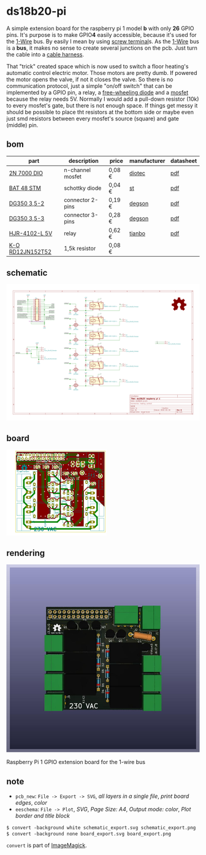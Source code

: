 # ds18b20-pi

A simple extension board for the raspberry pi 1 model **b** with only **26** GPIO pins.
It's purpose is to make GPIO**4** easily accessible, because it's used for the [1-Wire](https://en.wikipedia.org/wiki/1-Wire) bus.
By easily I mean by using [screw terminal](https://www.reichelt.de/leiterplattenklemme-3-polig-rm-3-5-mm-dg350-3-5-3-p276225.html?&nbc=1)s.
As the [1-Wire](https://en.wikipedia.org/wiki/1-Wire) bus is a **bus**, it makes no sense to create several junctions on the pcb.
Just turn the cable into a [cable harness](https://en.wikipedia.org/wiki/Cable_harness).

That "trick" created space which is now used to switch a floor heating's automatic control electric motor.
Those motors are pretty dumb.
If powered the motor opens the valve, if not it closes the valve.
So there is no communication protocol, just a simple "on/off switch" that can be implemented by a GPIO pin, a relay, a [free-wheeling diode](https://en.wikipedia.org/wiki/Flyback_diode) and a [mosfet](https://en.wikipedia.org/wiki/MOSFET) because the relay needs 5V.
Normally I would add a pull-down resistor (10k) to every mosfet's gate, but there is not enough space.
If things get messy it should be possible to place tht resistors at the bottom side or maybe even just smd resistors between every mosfet's source (square) and gate (middle) pin.

## bom

| part | description | price | manufacturer | datasheet |
|------|-------------|-------|--------------|-----------|
| [2N 7000 DIO](https://www.reichelt.de/mosfet-n-ch-60v-0-115a-0-4w-to-92-2n-7000-dio-p219075.html) | n-channel mosfet | 0,08 € | [diotec](https://diotec.com/en/productlist.html?productfamily=FET) | [pdf](https://diotec.com/tl_files/diotec/files/pdf/datasheets/2n7000.pdf) |
| [BAT 48 STM](https://www.reichelt.de/schottkydiode-40-v-0-35-a-do-35-bat-48-stm-p219563.html) | schottky diode | 0,04 € | [st](https://www.st.com/en/diodes-and-rectifiers/bat48.html) | [pdf](https://www.st.com/resource/en/datasheet/bat48.pdf) |
| [DG350 3,5-2](https://www.reichelt.de/leiterplattenklemme-2-polig-rm-3-5-mm-dg350-3-5-2-p276224.html) | connector 2-pins | 0,19 € | [degson](http://degson.de/en/pro_detail/id/542) | [pdf](http://degson.de/en/downpdf/id/542.html) |
| [DG350 3,5-3](https://www.reichelt.de/leiterplattenklemme-3-polig-rm-3-5-mm-dg350-3-5-3-p276225.html) | connector 3-pins | 0,28 € | [degson](http://degson.de/en/pro_detail/id/542) | [pdf](http://degson.de/en/downpdf/id/542.html) |
| [HJR-4102-L 5V](https://www.reichelt.de/dil-miniaturrelais-hjr-4102-5v-1-wechsler-5a-hjr-4102-l-5v-p101950.html) | relay | 0,62 € | [tianbo](http://www.tianbo-relay.com/en/products.php?tid=10) | [pdf](http://www.tianbo-relay.com/upload/2019062414532076.pdf) |
| [K-O RD12JN152T52](https://www.reichelt.de/widerstand-kohleschicht-1-5-kohm-0411-500-mw-5-k-o-rd12jn152t52-p237423.html) | 1,5k resistor | 0,08 € | | |

## schematic

[![](.images/ds18b20-pi.png)](.images/ds18b20-pi.svg)

## board

[![](.images/ds18b20-pi-brd.png)](.images/ds18b20-pi-brd.svg)

## rendering 

![](.images/ds18b20-pi-rendering.jpg)

Raspberry Pi 1 GPIO extension board for the 1-wire bus

## note

* `pcb_new`: `File -> Export -> SVG`, *all layers in a single file*, *print board edges*, *color*
* `eeschema`: `File -> Plot`, *SVG*, *Page Size: A4*, *Output mode: color*, *Plot border and title block*

```
$ convert -background white schematic_export.svg schematic_export.png
$ convert -background none board_export.svg board_export.png
```

`convert` is part of [ImageMagick](https://imagemagick.org/index.php).
